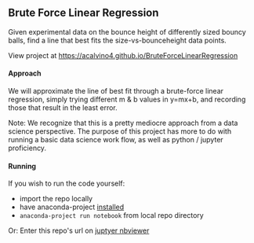 ## Brute Force Linear Regression

Given experimental data on the bounce height of differently sized bouncy balls, find a line that best fits the size-vs-bounceheight data points.

View project at https://acalvino4.github.io/BruteForceLinearRegression

#### Approach

We will approximate the line of best fit through a brute-force linear regression, simply trying different m & b values in y=mx+b, and recording those that result in the least error.

Note: We recognize that this is a pretty mediocre approach from a data science perspective. The purpose of this project has more to do with running a basic data science work flow, as well as python / jupyter proficiency.

#### Running

If you wish to run the code yourself:
* import the repo locally
* have anaconda-project [installed](https://anaconda-project.readthedocs.io/en/latest/install.html)
* `anaconda-project run notebook` from local repo directory

Or:
Enter this repo's url on [juptyer nbviewer](https://nbviewer.jupyter.org/)
